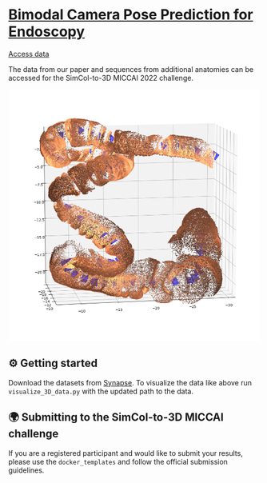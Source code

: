 # [Bimodal Camera Pose Prediction for Endoscopy](https://arxiv.org/abs/2204.04968)

[Access data](https://www.synapse.org/#!Synapse:syn28548633/wiki/617126)  

The data from our paper and sequences from additional anatomies can be accessed for the SimCol-to-3D MICCAI 2022 challenge.

<p align="center">
  <img src="assets/pointcloud_S_1.png" alt="Example data visualization" width="600" />
</p>

## ⚙ Getting started

Download the datasets from [Synapse](https://www.synapse.org/#!Synapse:syn28548633/wiki/617126). To visualize the data like above run `visualize_3D_data.py` with the updated path to the data. 

## 🌍 Submitting to the SimCol-to-3D MICCAI challenge

If you are a registered participant and would like to submit your results, please use the `docker_templates` and follow the official submission guidelines. 